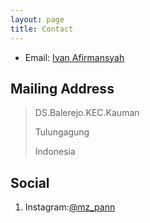 ```yaml
---
layout: page
title: Contact
---
```


* Email: [Ivan Afirmansyah](mailto:pannn369@gmail.com)




## Mailing Address

>DS.Balerejo.KEC.Kauman
>
> Tulungagung
>
> Indonesia
> 



## Social
  1. Instagram:[@mz_pann](https://www.instagram.com/mz_pann/) 

